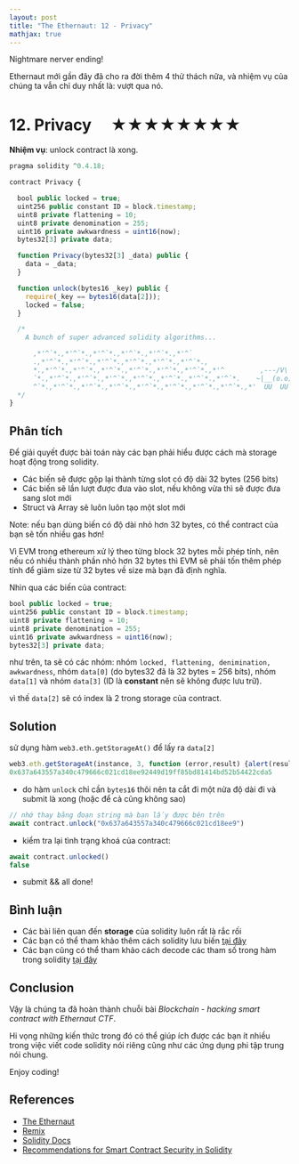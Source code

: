 ```yaml
---
layout: post
title: "The Ethernaut: 12 - Privacy"
mathjax: true
---
```

Nightmare nerver ending!

Ethernaut mới gần đây đã cho ra đời thêm 4 thử thách nữa, và nhiệm vụ của chúng ta vẫn chỉ duy nhất là: vượt qua nó.

# 12. Privacy 　★★★★★★★★

**Nhiệm vụ**: unlock contract là xong.

```js
pragma solidity ^0.4.18;

contract Privacy {

  bool public locked = true;
  uint256 public constant ID = block.timestamp;
  uint8 private flattening = 10;
  uint8 private denomination = 255;
  uint16 private awkwardness = uint16(now);
  bytes32[3] private data;

  function Privacy(bytes32[3] _data) public {
    data = _data;
  }

  function unlock(bytes16 _key) public {
    require(_key == bytes16(data[2]));
    locked = false;
  }

  /*
    A bunch of super advanced solidity algorithms...

      ,*'^`*.,*'^`*.,*'^`*.,*'^`*.,*'^`*.,*'^`
      .,*'^`*.,*'^`*.,*'^`*.,*'^`*.,*'^`*.,*'^`*.,
      *.,*'^`*.,*'^`*.,*'^`*.,*'^`*.,*'^`*.,*'^`*.,*'^         ,---/V\
      `*.,*'^`*.,*'^`*.,*'^`*.,*'^`*.,*'^`*.,*'^`*.,*'^`*.    ~|__(o.o)
      ^`*.,*'^`*.,*'^`*.,*'^`*.,*'^`*.,*'^`*.,*'^`*.,*'^`*.,*'  UU  UU
  */
}
```

## Phân tích

Để giải quyết được bài toán này các bạn phải hiểu được cách mà storage hoạt động trong solidity.

- Các biến sẽ được gộp lại thành từng slot có độ dài 32 bytes (256 bits)
- Các biến sẽ lần lượt được đưa vào slot, nếu không vừa thì sẽ được đưa sang slot mới
- Struct và Array sẽ luôn luôn tạo một slot mới

Note: nếu bạn dùng biến có độ dài nhỏ hơn 32 bytes, có thể contract của bạn sẽ tốn nhiều gas hơn!

Vì EVM trong ethereum xử lý theo từng block 32 bytes mỗi phép tính, nên nếu có nhiều thành phần nhỏ hơn 32 bytes thì EVM sẽ phải tốn thêm phép tính để giảm size từ 32 bytes về size mà bạn đã định nghĩa.

Nhìn qua các biến của contract:

```js
bool public locked = true;
uint256 public constant ID = block.timestamp;
uint8 private flattening = 10;
uint8 private denomination = 255;
uint16 private awkwardness = uint16(now);
bytes32[3] private data;
```

như trên, ta sẽ có các nhóm: nhóm `locked, flattening, denimination, awkwardness`, nhóm `data[0]` (do bytes32 đã là 32 bytes = 256 bíts), nhóm `data[1]` và nhóm `data[3]` (ID là **constant** nên sẽ không được lưu trữ).

vì thế `data[2]` sẽ có index là 2 trong storage của contract.

## Solution

sử dụng hàm `web3.eth.getStorageAt()` để lấy ra `data[2]`

```js
web3.eth.getStorageAt(instance, 3, function (error,result) {alert(result); })
0x637a643557a340c479666c021cd18ee92449d19ff85bd81414bd52b54422cda5
```

- do hàm `unlock` chỉ cần `bytes16` thôi nên ta cắt đi một nửa độ dài đi và submit là xong (hoặc để cả cũng không sao)

```js
// nhớ thay bằng đoạn string mà bạn lấy được bên trên
await contract.unlock("0x637a643557a340c479666c021cd18ee9")
```

- kiểm tra lại tình trạng khoá của contract:

```js
await contract.unlocked()
false
```

- submit && all done!

## Bình luận

- Các bài liên quan đến **storage** của solidity luôn rất là rắc rối
- Các bạn có thể tham khảo thêm cách solidity lưu biến [tại đây](https://solidity.readthedocs.io/en/latest/miscellaneous.html#layout-of-state-variables-in-storage)
- Các bạn cũng có thể tham khảo cách decode các tham số trong hàm trong solidity [tại đây](https://medium.com/aigang-network/how-to-read-ethereum-contract-storage-44252c8af925)

## Conclusion

Vậy là chúng ta đã hoàn thành chuỗi bài *Blockchain - hacking smart contract with Ethernaut CTF*.

Hi vọng những kiến thức trong đó có thể giúp ích được các bạn ít nhiều trong việc viết code solidity nói riêng cũng như các ứng dụng phi tập trung nói chung.

Enjoy coding!

## References

- [The Ethernaut](https://ethernaut.zeppelin.solutions/)
- [Remix](https://remix.ethereum.org/)
- [Solidity Docs](http://solidity.readthedocs.io/en/develop/types.html#members-of-addresses)
- [Recommendations for Smart Contract Security in Solidity](https://consensys.github.io/smart-contract-best-practices/recommendations/#be-aware-of-the-tradeoffs-between-send-transfer-and-callvalue)